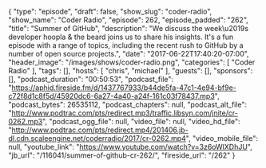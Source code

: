 {
  "type": "episode",
  "draft": false,
  "show_slug": "coder-radio",
  "show_name": "Coder Radio",
  "episode": 262,
  "episode_padded": "262",
  "title": "Summer of GitHub",
  "description": "We discuss the week\u2019s developer hoopla & the beard joins us to share his insights. It's a fun episode with a range of topics, including the recent rush to GitHub by a number of open source projects.",
  "date": "2017-06-22T17:40:20-07:00",
  "header_image": "/images/shows/coder-radio.png",
  "categories": [
    "Coder Radio"
  ],
  "tags": [],
  "hosts": [
    "chris",
    "michael"
  ],
  "guests": [],
  "sponsors": [],
  "podcast_duration": "00:50:53",
  "podcast_file": "https://aphid.fireside.fm/d/1437767933/b44de5fa-47c1-4e94-bf9e-c72f8d1c8f5d/45920dc6-6a27-4a40-a24f-161c03f78437.mp3",
  "podcast_bytes": 26535112,
  "podcast_chapters": null,
  "podcast_alt_file": "http://www.podtrac.com/pts/redirect.mp3/traffic.libsyn.com/jnite/cr-0262.mp3",
  "podcast_ogg_file": null,
  "video_file": null,
  "video_hd_file": "http://www.podtrac.com/pts/redirect.mp4/201406.jb-dl.cdn.scaleengine.net/coderradio/2017/cr-0262.mp4",
  "video_mobile_file": null,
  "youtube_link": "https://www.youtube.com/watch?v=3z6oWlXDhJU",
  "jb_url": "/116041/summer-of-github-cr-262/",
  "fireside_url": "/262"
}

